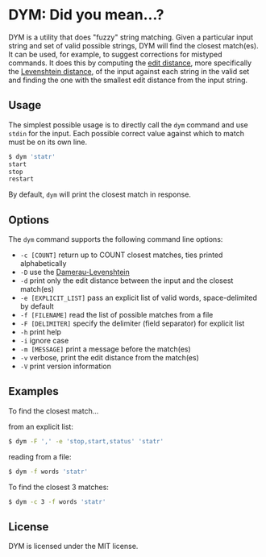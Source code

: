 # DYM: Did you mean...?

DYM is a utility that does "fuzzy" string matching. Given a particular input
string and set of valid possible strings, DYM will find the closest match(es).
It can be used, for example, to suggest corrections for mistyped commands. It
does this by computing the
[edit distance](https://en.wikipedia.org/wiki/Edit_distance), more specifically
the [Levenshtein distance](https://en.wikipedia.org/wiki/Levenshtein_distance),
of the input against each string in the valid set and finding the one with the
smallest edit distance from the input string.

## Usage

The simplest possible usage is to directly call the `dym` command and use
`stdin` for the input. Each possible correct value against which to match must
be on its own line.

```sh
$ dym 'statr'
start
stop
restart
```

By default, `dym` will print the closest match in response.

## Options

The `dym` command supports the following command line options:

* `-c [COUNT]` return up to COUNT closest matches, ties printed alphabetically
* `-D` use the [Damerau-Levenshtein](https://en.wikipedia.org/wiki/Damerau%E2%80%93Levenshtein_distance)
* `-d` print only the edit distance between the input and the closest match(es)
* `-e [EXPLICIT_LIST]` pass an explicit list of valid words, space-delimited by default
* `-f [FILENAME]` read the list of possible matches from a file
* `-F [DELIMITER]` specify the delimiter (field separator) for explicit list
* `-h` print help
* `-i` ignore case
* `-m [MESSAGE]` print a message before the match(es)
* `-v` verbose, print the edit distance from the match(es)
* `-V` print version information

## Examples

To find the closest match...

from an explicit list:
```sh
$ dym -F ',' -e 'stop,start,status' 'statr'
```

reading from a file:

```sh
$ dym -f words 'statr'
```

To find the closest 3 matches:
```sh
$ dym -c 3 -f words 'statr'
```

## License

DYM is licensed under the MIT license.
